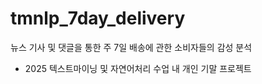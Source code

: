 # tmnlp_7day_delivery
뉴스 기사 및 댓글을 통한 주 7일 배송에 관한 소비자들의 감성 분석

- 2025 텍스트마이닝 및 자연어처리 수업 내 개인 기말 프로젝트
